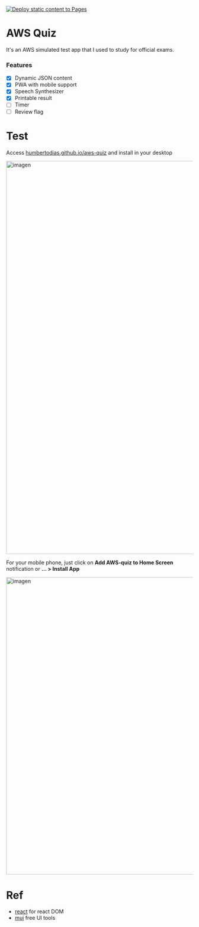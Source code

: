 [![Deploy static content to Pages](https://github.com/humbertodias/aws-quiz/actions/workflows/gh-pages.yml/badge.svg)](https://github.com/humbertodias/aws-quiz/actions/workflows/gh-pages.yml)

# AWS Quiz

It's an AWS simulated test app that I used to study for official exams.

### Features
* [x] Dynamic JSON content
* [x] PWA with mobile support
* [x] Speech Synthesizer 
* [x] Printable result
* [ ] Timer
* [ ] Review flag
  
# Test

Access [humbertodias.github.io/aws-quiz](https://humbertodias.github.io/aws-quiz) and install in your desktop

<img width="1058" alt="imagen" src="https://github.com/humbertodias/aws-quiz/assets/9255997/38be0897-3ca4-464d-a7ec-15fa8ee9c215">

For your mobile phone, just click on **Add AWS-quiz to Home Screen** notification or **... > Install App**

<img height="800" alt="imagen" src="https://github.com/humbertodias/aws-quiz/assets/9255997/f5f492c0-04a4-401e-89f4-717706a8d6a9">



# Ref
* [react](https://react.dev/) for react DOM
* [mui](https://mui.com/) free UI tools 
